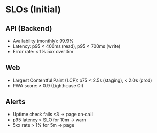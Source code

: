 # SLOs (Initial)

## API (Backend)
- Availability (monthly): 99.9%
- Latency: p95 < 400ms (read), p95 < 700ms (write)
- Error rate: < 1% 5xx over 5m

## Web
- Largest Contentful Paint (LCP): p75 < 2.5s (staging), < 2.0s (prod)
- PWA score: ≥ 0.9 (Lighthouse CI)

## Alerts
- Uptime check fails ×3 → page on-call
- p95 latency > SLO for 10m → warn
- 5xx rate > 1% for 5m → page
